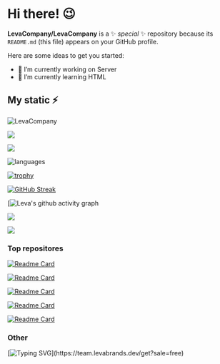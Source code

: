 # Hi there! 😉

**LevaCompany/LevaCompany** is a ✨ _special_ ✨ repository because its `README.md` (this file) appears on your GitHub profile.

Here are some ideas to get you started:

- 🔭 I’m currently working on Server
- 🌱 I’m currently learning HTML

## My static ⚡
<p align="left"> 
  <img src="https://komarev.com/ghpvc/?username=LevaCompany&label=PROFILE+VIEWS" alt="LevaCompany" /> 
</p>
<p align="left">	  
 <a href="https://xdvrx1.github.io/"><img src="https://hits.seeyoufarm.com/api/count/incr/badge.svg?url=https%3A%2F%2Fxdvrx1.github.io&count_bg=%2379C83D&title_bg=%23555555&icon=&icon_color=%23E7E7E7&title=HOME+PAGE+VIEWS&edge_flat=false"/></a>
</p>	
<p align="left"> <img src="https://github-readme-stats.vercel.app/api?username=LevaCompany&theme=tokyonight&show_icons=true&hide_border=true&count_private=true&include_all_commits=true" /> </p>

![languages](https://github-readme-stats.vercel.app/api/top-langs/?username=LevaCompany&layout=compact&theme=tokyonight)

[![trophy](https://github-profile-trophy.vercel.app/?username=LevaCompany)](https://github.com/ryo-ma/github-profile-trophy)

[![GitHub Streak](https://github-readme-streak-stats.herokuapp.com/?user=LevaCompany)](https://git.io/streak-stats)

[![Leva's github activity graph](https://github-readme-activity-graph.cyclic.app/graph?username=LevaCompany)

![](https://github-profile-summary-cards.vercel.app/api/cards/profile-details?username=LevaCompany&theme=solarized_dark)

![](https://github-profile-summary-cards.vercel.app/api/cards/productive-time?username=LevaCompany&theme=solarized_dark)

### Top repositores

[![Readme Card](https://github-readme-stats.vercel.app/api/pin/?username=LevaCompany&repo=leva-icons)](https://www.github.com/LevaCompany/leva-icons)

[![Readme Card](https://github-readme-stats.vercel.app/api/pin/?username=LevaCompany&repo=leva-lang)](https://www.github.com/LevaCompany/leva-lang)

[![Readme Card](https://github-readme-stats.vercel.app/api/pin/?username=LevaCompany&repo=LevaCompany.github.io)](https://www.github.com/LevaCompany/LevaCompany.github.io)

[![Readme Card](https://github-readme-stats.vercel.app/api/pin/?username=LevaCompany&repo=leva-license)](https://www.github.com/LevaCompany/leva-license)

[![Readme Card](https://github-readme-stats.vercel.app/api/pin/?username=LevaCompany&repo=blobs)](https://www.github.com/LevaCompany/blobs)

### Other

[![Typing SVG](https://readme-typing-svg.herokuapp.com?color=%2336BCF7&lines=Get+Leva+Team+for+free!)](https://team.levabrands.dev/get?sale=free)

